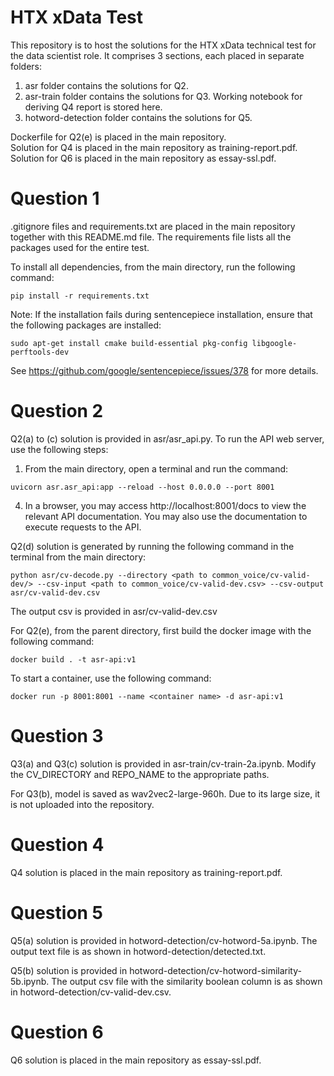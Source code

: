 # HTX xData Test

This repository is to host the solutions for the HTX xData technical test for the data scientist role. It comprises 3 sections, each placed in separate folders:

1. asr folder contains the solutions for Q2.  
2. asr-train folder contains the solutions for Q3. Working notebook for deriving Q4 report is stored here.  
3. hotword-detection folder contains the solutions for Q5.  

Dockerfile for Q2(e) is placed in the main repository.  
Solution for Q4 is placed in the main repository as training-report.pdf.  
Solution for Q6 is placed in the main repository as essay-ssl.pdf.  

# Question 1

.gitignore files and requirements.txt are placed in the main repository together with this README.md file. The requirements file lists all the packages used for the entire test.  

To install all dependencies, from the main directory, run the following command:  
```
pip install -r requirements.txt
```

Note: If the installation fails during sentencepiece installation, ensure that the following packages are installed:
```
sudo apt-get install cmake build-essential pkg-config libgoogle-perftools-dev
```
See https://github.com/google/sentencepiece/issues/378 for more details.

# Question 2

Q2(a) to (c) solution is provided in asr/asr_api.py. To run the API web server, use the following steps:  

1. From the main directory, open a terminal and run the command:
```
uvicorn asr.asr_api:app --reload --host 0.0.0.0 --port 8001
```
4. In a browser, you may access http://localhost:8001/docs to view the relevant API documentation. You may also use the documentation to execute requests to the API.  

Q2(d) solution is generated by running the following command in the terminal from the main directory:  
```
python asr/cv-decode.py --directory <path to common_voice/cv-valid-dev/> --csv-input <path to common_voice/cv-valid-dev.csv> --csv-output asr/cv-valid-dev.csv  
```
The output csv is provided in asr/cv-valid-dev.csv

For Q2(e), from the parent directory, first build the docker image with the following command:
```
docker build . -t asr-api:v1
```
To start a container, use the following command:
```
docker run -p 8001:8001 --name <container name> -d asr-api:v1
```

# Question 3

Q3(a) and Q3(c) solution is provided in asr-train/cv-train-2a.ipynb. Modify the CV_DIRECTORY and REPO_NAME to the appropriate paths.  
  
For Q3(b), model is saved as wav2vec2-large-960h. Due to its large size, it is not uploaded into the repository.  

# Question 4

Q4 solution is placed in the main repository as training-report.pdf.  

# Question 5

Q5(a) solution is provided in hotword-detection/cv-hotword-5a.ipynb. The output text file is as shown in hotword-detection/detected.txt.  
  
Q5(b) solution is provided in hotword-detection/cv-hotword-similarity-5b.ipynb. The output csv file with the similarity boolean column is as shown in hotword-detection/cv-valid-dev.csv.  

# Question 6

Q6 solution is placed in the main repository as essay-ssl.pdf.
